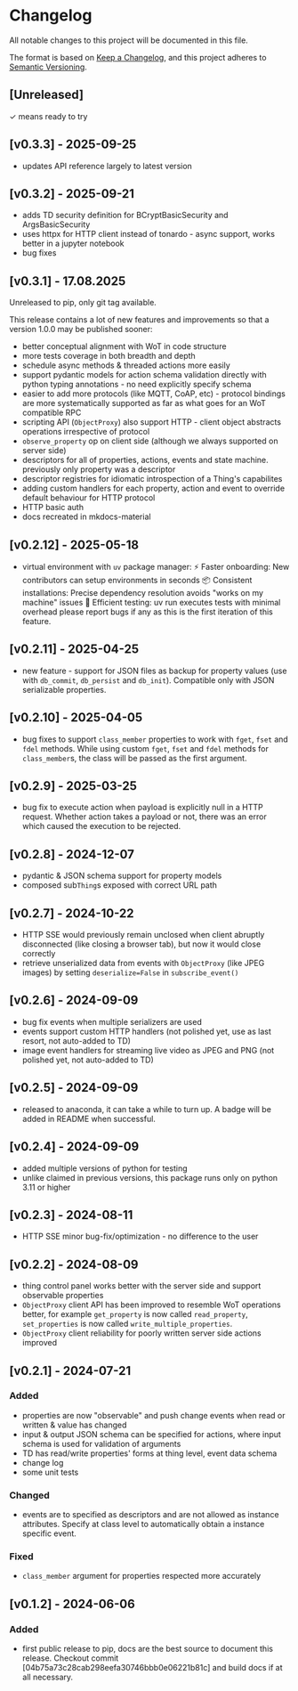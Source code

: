 # Changelog

All notable changes to this project will be documented in this file.

The format is based on [Keep a Changelog](https://keepachangelog.com/en/1.0.0/), and this project adheres to [Semantic Versioning](https://semver.org/spec/v2.0.0.html).

## [Unreleased]

✓ means ready to try

## [v0.3.3] - 2025-09-25

- updates API reference largely to latest version

## [v0.3.2] - 2025-09-21

- adds TD security definition for BCryptBasicSecurity and ArgsBasicSecurity
- uses httpx for HTTP client instead of tonardo - async support, works better in a jupyter notebook
- bug fixes

## [v0.3.1] - 17.08.2025

Unreleased to pip, only git tag available.

This release contains a lot of new features and improvements so that a version 1.0.0 may be published sooner:

- better conceptual alignment with WoT in code structure
- more tests coverage in both breadth and depth
- schedule async methods & threaded actions more easily
- support pydantic models for action schema validation directly with python typing annotations - no need explicitly specify schema
- easier to add more protocols (like MQTT, CoAP, etc) - protocol bindings are more systematically supported as far as what goes for an WoT compatible RPC
- scripting API (`ObjectProxy`) also support HTTP - client object abstracts operations irrespective of protocol
- `observe_property` op on client side (although we always supported on server side)
- descriptors for all of properties, actions, events and state machine. previously only property was a descriptor
- descriptor registries for idiomatic introspection of a Thing's capabilites
- adding custom handlers for each property, action and event to override default behaviour for HTTP protocol
- HTTP basic auth
- docs recreated in mkdocs-material

## [v0.2.12] - 2025-05-18

- virtual environment with `uv` package manager:
  ⚡ Faster onboarding: New contributors can setup environments in seconds
  📦 Consistent installations: Precise dependency resolution avoids "works on my machine" issues
  🧪 Efficient testing: uv run executes tests with minimal overhead
  please report bugs if any as this is the first iteration of this feature.

## [v0.2.11] - 2025-04-25

- new feature - support for JSON files as backup for property values (use with `db_commit`, `db_persist` and `db_init`). Compatible only with JSON serializable properties.

## [v0.2.10] - 2025-04-05

- bug fixes to support `class_member` properties to work with `fget`, `fset` and `fdel` methods. While using custom `fget`, `fset` and `fdel` methods for `class_member`s,
  the class will be passed as the first argument.

## [v0.2.9] - 2025-03-25

- bug fix to execute action when payload is explicitly null in a HTTP request. Whether action takes a payload or not, there was an error which caused the execution to be rejected.

## [v0.2.8] - 2024-12-07

- pydantic & JSON schema support for property models
- composed sub`Thing`s exposed with correct URL path

## [v0.2.7] - 2024-10-22

- HTTP SSE would previously remain unclosed when client abruptly disconnected (like closing a browser tab), but now it would close correctly
- retrieve unserialized data from events with `ObjectProxy` (like JPEG images) by setting `deserialize=False` in `subscribe_event()`

## [v0.2.6] - 2024-09-09

- bug fix events when multiple serializers are used
- events support custom HTTP handlers (not polished yet, use as last resort, not auto-added to TD)
- image event handlers for streaming live video as JPEG and PNG (not polished yet, not auto-added to TD)

## [v0.2.5] - 2024-09-09

- released to anaconda, it can take a while to turn up. A badge will be added in README when successful.

## [v0.2.4] - 2024-09-09

- added multiple versions of python for testing
- unlike claimed in previous versions, this package runs only on python 3.11 or higher

## [v0.2.3] - 2024-08-11

- HTTP SSE minor bug-fix/optimization - no difference to the user

## [v0.2.2] - 2024-08-09

- thing control panel works better with the server side and support observable properties
- `ObjectProxy` client API has been improved to resemble WoT operations better, for example `get_property` is now
  called `read_property`, `set_properties` is now called `write_multiple_properties`.
- `ObjectProxy` client reliability for poorly written server side actions improved

## [v0.2.1] - 2024-07-21

### Added

- properties are now "observable" and push change events when read or written & value has changed
- input & output JSON schema can be specified for actions, where input schema is used for validation of arguments
- TD has read/write properties' forms at thing level, event data schema
- change log
- some unit tests

### Changed

- events are to specified as descriptors and are not allowed as instance attributes. Specify at class level to
  automatically obtain a instance specific event.

### Fixed

- `class_member` argument for properties respected more accurately

## [v0.1.2] - 2024-06-06

### Added

- first public release to pip, docs are the best source to document this release. Checkout commit
  [04b75a73c28cab298eefa30746bbb0e06221b81c] and build docs if at all necessary.
